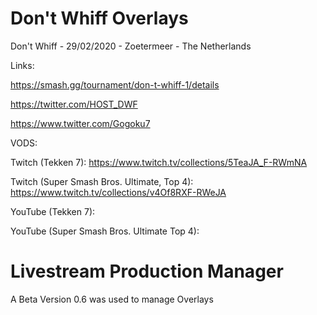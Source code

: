 # Don't Whiff Overlays
 
Don't Whiff - 29/02/2020 - Zoetermeer - The Netherlands

Links: 

https://smash.gg/tournament/don-t-whiff-1/details

https://twitter.com/HOST_DWF

https://www.twitter.com/Gogoku7

VODS:

Twitch (Tekken 7): https://www.twitch.tv/collections/5TeaJA_F-RWmNA

Twitch (Super Smash Bros. Ultimate, Top 4): https://www.twitch.tv/collections/v4Of8RXF-RWeJA

YouTube (Tekken 7): 

YouTube (Super Smash Bros. Ultimate Top 4): 

# Livestream Production Manager
A Beta Version 0.6 was used to manage Overlays
